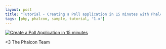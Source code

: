 ```yaml
---
layout: post
title: "Tutorial - Creating a Poll application in 15 minutes with Phalcon"
tags: [php, phalcon, sample, tutorial, "1.x"]
---
```

[![Create a Poll Application in 15 minutes](/assets/files/2013-03-31-poll-application.png)](https://vimeo.com/63022489 "Create a Poll Application in 15 minutes - Click to Watch!")


<!--more-->
<3 The Phalcon Team
